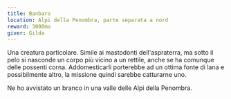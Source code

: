 ```yaml
---
title: Banbaro
location: Alpi della Penombra, parte separata a nord  
reward: 3000mo
giver: Gilda
---
```

<div class="dialogue">
    <div class="icon kynthea"></div>
    <p>Una creatura particolare. Simile ai mastodonti dell'aspraterra, ma sotto il pelo si nasconde un corpo più vicino a un rettile, anche se ha comunque delle possenti corna. Addomesticarli porterebbe ad un ottima fonte di lana e possibilmente altro, la missione quindi sarebbe catturarne uno.</p>
</div>
<div class="dialogue">
    <div class="icon chestibor"></div>
    <p>Ne ho avvistato un branco in una valle delle Alpi della Penombra.</p>
</div>

